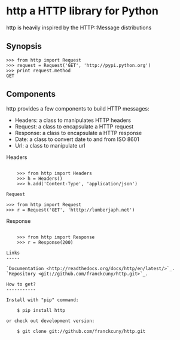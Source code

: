 http a HTTP library for Python
==============================

http is heavily inspired by the HTTP::Message distributions

Synopsis
--------

    >>> from http import Request
    >>> request = Request('GET', 'http://pypi.python.org')
    >>> print request.method
    GET

Components
----------

http provides a few components to build HTTP messages:

- Headers: a class to manipulates HTTP headers
- Request: a class to encapsulate a HTTP request
- Response: a class to encapsulate a HTTP response
- Date: a class to convert date to and from ISO 8601 
- Url: a class to manipulate url

Headers
~~~~~~~

    >>> from http import Headers
    >>> h = Headers()
    >>> h.add('Content-Type', 'application/json')

Request
~~~~~~~

    >>> from http import Request
    >>> r = Request('GET', 'htttp://lumberjaph.net')

Response
~~~~~~~~

    >>> from http import Response
    >>> r = Response(200)

Links
-----

`Documentation <http://readthedocs.org/docs/http/en/latest/>`_.
`Repository <git://github.com/franckcuny/http.git>`_.

How to get?
-----------

Install with "pip" command:

    $ pip install http

or check out development version:

    $ git clone git://github.com/franckcuny/http.git

